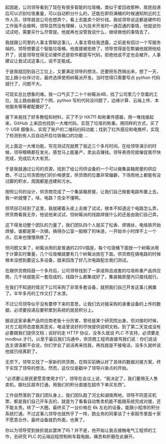 
起因是，公司领导看到了现在有很多智能的垃圾桶，类似于爱回收那种，居民投递后可以识别垃圾重量，可以自动积分什么的，还能在即将满桶的时候通知附近的工作人员，领导就说公司也想弄个，看上去能卖个好价钱。我给领导说这都是硬件的工作我不会做啊，领导显然没有理解，认为技术开发时一通百通的事情，他就说你试试吧，需要买什么尽管提。他就再也没管我说什么，继续做他的事情去了。

我就跟公司里的人事主管聊这事儿，人事主管给我透露，之前是有招过一个写服务端的，领导想要这个智能垃圾桶，他直接被拒绝了，领导觉得是在欺骗他就把他给开了，说是领导觉得无论硬件还是软件都是写代码，拒绝他说不定也会被开。人事建议让我试试这事儿，说不定能成。

于是我就回到自己工位上，又要满足领导的想法，还要把东西搞出来，想了一天，加上跟小伙伴讨论，最终选择使用树莓派开发。当时觉得只需要写点 python 代码就行了，问题不大。

可现实总比想象的难。我一口气买了二十个树莓派4B，找了公司里几个空着的工位，加上路由器组了个网，python 写的代码没问题了，边缘计算、云端上传、本地服务等等都配置好了。

接下来我找了好多教程和材料，买了不少 HX711 和称重传感器，用一堆线接起来，GitHub 上来回也找到一大堆代码，实现了垃圾的称重。用同样的方式，买了个 USB 摄像头，实现了账户的二维码扫码功能；找到了红外感应和电推杆，实现了检测到有人后自动开启垃圾箱口的功能 ... 

光上面这一大堆功能，写完测试完就费了我近三个多月时间。在给领导演示的时候，领导眼睛都在发光，感觉马上能量产，卖出去赚钱。领导表扬完就催促我尽快完成，完成后大大有赏。

于是我就通过公司的资源，找到了给公司供设备的一个可以做集装箱房屋的供应商，不过公司贪图他们的价格便宜，供货商的位置非常偏僻，下场雨地上都能有没过脚的积水，周围都是违建和污水。

按照公司的设计，供货商完成了一个集装箱房屋，让我们自己做套电路布置上去。我一听就懵了，啥，电路？完全不懂啊。

但项目已经到了这里，我就硬着头皮上去做了试试，根本不知道这个电路怎么弄，供货商看我无奈，他说他来试试，但树莓派的线路焊接什么的还是由我们自己弄。

这下得发动整个团队的力量了，我们团队四个人就买了松香、焊锡丝、电烙铁开始焊接，谁都是第一次搞，搞得办公室一股糊了的味道，一开始半小时焊不上一个点，后来也慢慢熟练了。

但问题又来了，树莓派用的是普通的220V插座，每个垃圾桶下面放一个树莓派用于计算实时重量，几个垃圾桶就要有几个树莓派放在下面。供货商在搞电路的时候根本没想到要这么多设备，就来回改了好几次电路配合我们测试。

在跟供货商捣鼓一个多月后，公司领导找到了一家成熟且成套的垃圾称重产品供应商，几千块就能买一套现成的，线路什么都集成好了，集装箱房屋内只接线就行。

在我们不知道的情况下公司采购了非常多套设备，就把我们自己开发这事儿搁置了。半年多月的工作又打了水漂。

不过公司领导似乎没有要停下来的意思，让我们去对接采购的承重设备的上传的数据，必须要投递后要积累到系统的居民积分上。

据说这家承重产品供应商老板十分厉害，曾经是某个研究院出身。但对接的时候，对方工程师态度极其恶劣，电话里说好的尽快提供说明文档，到了第二天变成没有必要跟我们提供文档；说好的走 HTTP 协议，没多久就说 PLC 不支持，必须要走 modbus 才行。以至于最后我们沟通中，供货商工程师直接骂我们说：你们说话连主谓语都不会说，你们学会了说话再来找我，再找就是不接电话，没多久就听说他就已经离职了。

无奈下，领导又找了一家新的供货商，在购买前确认好了具体的数据对接方案，终于实现了领导的想法。然而，这仅仅是戳中了领导兴奋点的开始。

“必须要让居民更愿意使用才行”，领导在会议上说，“我决定了，我们要用无人售卖机，跟社区超市打通，用我们的积分直接在超市下单买东西”。

工作自然落到了我们团队身上，我们团队跑了河北和湖南两地，领导不同意买机票，都是我们自己开车去的，就是为了看看自动售卖机能不能跟系统完成对接，还不能太贵。转了一大圈，最终买了一台价格在 6k 左右的设备，能跟小程序的积分系统打通。不过这事儿领导也就热乎了一阵，跑业务的同事谈了十家超市里面十家不愿意合作，最终设备就扔外面，也黄了。

你以为领导受到挫折就此罢休了吗？并不是，他开始让我去接触电气工程师的工作，去研究 PLC 的云端远程控制和车载电脑，痛苦和折磨在此展开。